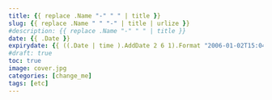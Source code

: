 ```yaml
---
title: {{ replace .Name "-" " " | title }}
slug: {{ replace .Name " " "-" | title | urlize }}
#description: {{ replace .Name "-" " " | title }}
date: {{ .Date }}
expirydate: {{ ((.Date | time ).AddDate 2 6 1).Format "2006-01-02T15:04:05Z07:00" }}
#draft: true
toc: true
image: cover.jpg
categories: [change_me]
tags: [etc]
---
```


<!--more-->
